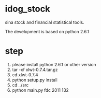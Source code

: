 idog_stock
==========

sina stock and financial statistical tools.

The development is based on python 2.6.1

step
==========

1. please install python 2.6.1 or other version
2. tar -xf xlwt-0.7.4.tar.gz
3. cd xlwt-0.7.4
4. python setup.py install
5. cd ../src
6. python main.py fdc 2011 132
